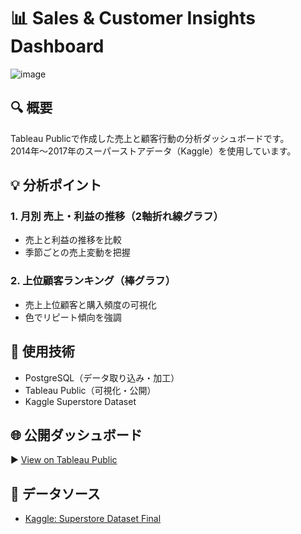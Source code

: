 # 📊 Sales & Customer Insights Dashboard

![image](https://github.com/user-attachments/assets/fbd7ae90-b9ef-46c8-b265-335c3a9410eb)

## 🔍 概要
Tableau Publicで作成した売上と顧客行動の分析ダッシュボードです。  
2014年〜2017年のスーパーストアデータ（Kaggle）を使用しています。

## 💡 分析ポイント
### 1. 月別 売上・利益の推移（2軸折れ線グラフ）
- 売上と利益の推移を比較
- 季節ごとの売上変動を把握

### 2. 上位顧客ランキング（棒グラフ）
- 売上上位顧客と購入頻度の可視化
- 色でリピート傾向を強調

## 🧰 使用技術
- PostgreSQL（データ取り込み・加工）
- Tableau Public（可視化・公開）
- Kaggle Superstore Dataset

## 🌐 公開ダッシュボード
▶ [View on Tableau Public](https://public.tableau.com/app/profile/taniguchi.haruhi/viz/_17518802990720/SalesCustomerInsights)

## 📂 データソース
- [Kaggle: Superstore Dataset Final](https://www.kaggle.com/datasets/vivek468/superstore-dataset-final)
